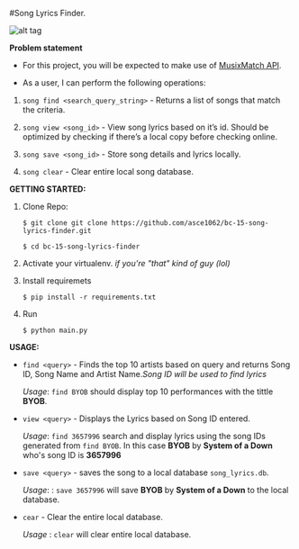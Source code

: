 #Song Lyrics Finder.

![alt tag](http://i.imgur.com/Ta2HiDP.png)

**Problem statement**
- For this project, you will be expected to make use of [MusixMatch API](https://developer.musixmatch.com/).

- As a user, I can perform the following operations:

1. `song find <search_query_string>` - Returns a list of songs that match the criteria.

2. `song view <song_id>` - View song lyrics based on it’s id. Should be optimized by checking if there’s a local copy before checking online.

3. `song save <song_id>` - Store song details and lyrics locally.

4. `song clear` - Clear entire local song database.

**GETTING STARTED:**

1. Clone Repo:

    ```
    $ git clone git clone https://github.com/asce1062/bc-15-song-lyrics-finder.git
    ```
    ```
    $ cd bc-15-song-lyrics-finder
    ```

2.  Activate your virtualenv. _if you're "that" kind of guy (lol)_

3. Install requiremets

    ```
    $ pip install -r requirements.txt
    ```

4. Run 

    ```
    $ python main.py
    ```
 **USAGE:**
 
- ```find <query>``` - Finds the top 10 artists based on query and returns Song ID, Song Name and Artist Name._Song ID will be used to find lyrics_
 
    *Usage*: ```find BYOB``` should display top 10 performances with the tittle **BYOB**.
- ```view <query>``` - Displays the Lyrics based on Song ID entered.
    
    *Usage*: ```find 3657996``` search and display lyrics using the song IDs generated from ```find BYOB```. In this case **BYOB** by **System of a Down** who's song ID is **3657996**
- ```save <query>``` - saves the song to a local database ```song_lyrics.db```.
    
    *Usage*: : ```save 3657996``` will save **BYOB** by **System of a Down** to the local database.
- ```cear``` - Clear the entire local database.
 
    *Usage* : ```clear``` will clear entire local database.
 